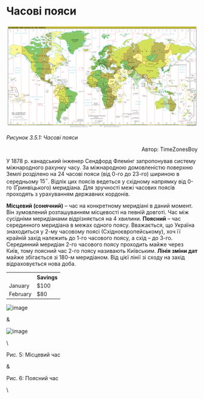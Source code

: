 Часові пояси
============
<div calss="space">
<img class="center" src="3.png">
<p><i>Рисунок 3.5.1: Часовi пояси</i></p>
<p align="right">Автор: TimeZonesBoy</p>
</div>

У 1878 р. канадський інженер Сендфорд Флемінг запропонував систему
міжнародного рахунку часу. За міжнародною домовленістю поверхню Землі
розділено на 24 часові пояси (від 0-го до 23-го) шириною в середньому
$15^{\circ}$. Відлік цих поясів ведеться у східному напрямку від 0-го
(Ґринвіцького) меридіана. Для зручності межі часових поясів проходять з
урахуванням державних кордонів.


**Місцевий (сонячний)** – час на конкретному меридіані в даний момент.
Він зумовлений розташуванням місцевості на певній довготі. Час між
сусідніми меридіанами відрізняється на 4 хвилини. **Поясний** – час
серединного меридіана в межах одного поясу. Вважається, що Україна
знаходиться у 2-му часовому поясі (Східноєвропейському), хоч її крайній
захід належить до 1-го часового поясу, а схід – до 3-го. Серединний
меридіан 2-го часового поясу проходить майже через Київ, тому поясний
час 2-го поясу називають Київським. **Лінія зміни дат** майже збігається
зі 180-м меридіаном. Від цієї лінії зі сходу на захід відраховується
нова доба.

<table border="0">
  <tr>
    <th><img src=""></th>
    <th>Savings</th>
  </tr>
  <tr>
    <td>January</td>
    <td>$100</td>
  </tr>
  <tr>
    <td>February</td>
    <td>$80</td>
  </tr>
</table>

![image](pic2)

&

![image](pic3)

\

Рис. 5: Місцевий час

&

Рис. 6: Поясний час

\
